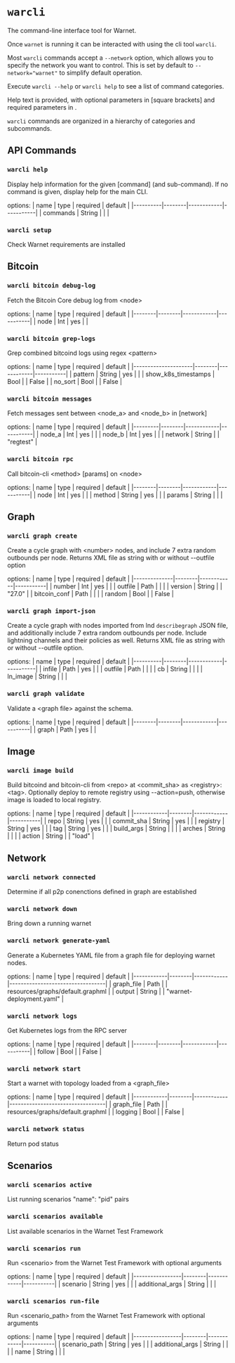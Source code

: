 # `warcli`

The command-line interface tool for Warnet.

Once `warnet` is running it can be interacted with using the cli tool `warcli`.

Most `warcli` commands accept a `--network` option, which allows you to specify
the network you want to control. This is set by default to `--network="warnet"`
to simplify default operation.

Execute `warcli --help` or `warcli help` to see a list of command categories.

Help text is provided, with optional parameters in [square brackets] and required
parameters in <angle brackets>.

`warcli` commands are organized in a hierarchy of categories and subcommands.

## API Commands

### `warcli help`
Display help information for the given [command] (and sub-command).
    If no command is given, display help for the main CLI.

options:
| name     | type   | required   | default   |
|----------|--------|------------|-----------|
| commands | String |            |           |

### `warcli setup`
Check Warnet requirements are installed


## Bitcoin

### `warcli bitcoin debug-log`
Fetch the Bitcoin Core debug log from \<node>

options:
| name   | type   | required   | default   |
|--------|--------|------------|-----------|
| node   | Int    | yes        |           |

### `warcli bitcoin grep-logs`
Grep combined bitcoind logs using regex \<pattern>

options:
| name                | type   | required   | default   |
|---------------------|--------|------------|-----------|
| pattern             | String | yes        |           |
| show_k8s_timestamps | Bool   |            | False     |
| no_sort             | Bool   |            | False     |

### `warcli bitcoin messages`
Fetch messages sent between \<node_a> and \<node_b> in [network]

options:
| name    | type   | required   | default   |
|---------|--------|------------|-----------|
| node_a  | Int    | yes        |           |
| node_b  | Int    | yes        |           |
| network | String |            | "regtest" |

### `warcli bitcoin rpc`
Call bitcoin-cli \<method> [params] on \<node>

options:
| name   | type   | required   | default   |
|--------|--------|------------|-----------|
| node   | Int    | yes        |           |
| method | String | yes        |           |
| params | String |            |           |

## Graph

### `warcli graph create`
Create a cycle graph with \<number> nodes, and include 7 extra random outbounds per node.
    Returns XML file as string with or without --outfile option

options:
| name         | type   | required   | default   |
|--------------|--------|------------|-----------|
| number       | Int    | yes        |           |
| outfile      | Path   |            |           |
| version      | String |            | "27.0"    |
| bitcoin_conf | Path   |            |           |
| random       | Bool   |            | False     |

### `warcli graph import-json`
Create a cycle graph with nodes imported from lnd `describegraph` JSON file,
    and additionally include 7 extra random outbounds per node. Include lightning
    channels and their policies as well.
    Returns XML file as string with or without --outfile option.

options:
| name     | type   | required   | default   |
|----------|--------|------------|-----------|
| infile   | Path   | yes        |           |
| outfile  | Path   |            |           |
| cb       | String |            |           |
| ln_image | String |            |           |

### `warcli graph validate`
Validate a \<graph file> against the schema.

options:
| name   | type   | required   | default   |
|--------|--------|------------|-----------|
| graph  | Path   | yes        |           |

## Image

### `warcli image build`
Build bitcoind and bitcoin-cli from \<repo> at \<commit_sha> as \<registry>:\<tag>.
    Optionally deploy to remote registry using --action=push, otherwise image is loaded to local registry.

options:
| name       | type   | required   | default   |
|------------|--------|------------|-----------|
| repo       | String | yes        |           |
| commit_sha | String | yes        |           |
| registry   | String | yes        |           |
| tag        | String | yes        |           |
| build_args | String |            |           |
| arches     | String |            |           |
| action     | String |            | "load"    |

## Network

### `warcli network connected`
Determine if all p2p conenctions defined in graph are established


### `warcli network down`
Bring down a running warnet


### `warcli network generate-yaml`
Generate a Kubernetes YAML file from a graph file for deploying warnet nodes.

options:
| name       | type   | required   | default                          |
|------------|--------|------------|----------------------------------|
| graph_file | Path   |            | resources/graphs/default.graphml |
| output     | String |            | "warnet-deployment.yaml"         |

### `warcli network logs`
Get Kubernetes logs from the RPC server

options:
| name   | type   | required   | default   |
|--------|--------|------------|-----------|
| follow | Bool   |            | False     |

### `warcli network start`
Start a warnet with topology loaded from a \<graph_file>

options:
| name       | type   | required   | default                          |
|------------|--------|------------|----------------------------------|
| graph_file | Path   |            | resources/graphs/default.graphml |
| logging    | Bool   |            | False                            |

### `warcli network status`
Return pod status


## Scenarios

### `warcli scenarios active`
List running scenarios "name": "pid" pairs


### `warcli scenarios available`
List available scenarios in the Warnet Test Framework


### `warcli scenarios run`
Run \<scenario> from the Warnet Test Framework with optional arguments

options:
| name            | type   | required   | default   |
|-----------------|--------|------------|-----------|
| scenario        | String | yes        |           |
| additional_args | String |            |           |

### `warcli scenarios run-file`
Run \<scenario_path> from the Warnet Test Framework with optional arguments

options:
| name            | type   | required   | default   |
|-----------------|--------|------------|-----------|
| scenario_path   | String | yes        |           |
| additional_args | String |            |           |
| name            | String |            |           |


